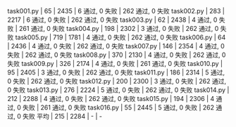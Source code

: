 task001.py | 65 | 2435 | 6 通过, 0 失败 | 262 通过, 0 失败
task002.py | 283 | 2217 | 6 通过, 0 失败 | 262 通过, 0 失败
task003.py | 62 | 2438 | 4 通过, 0 失败 | 261 通过, 0 失败
task004.py | 198 | 2302 | 3 通过, 0 失败 | 262 通过, 0 失败
task005.py | 719 | 1781 | 4 通过, 0 失败 | 262 通过, 0 失败
task006.py | 64 | 2436 | 4 通过, 0 失败 | 262 通过, 0 失败
task007.py | 146 | 2354 | 4 通过, 0 失败 | 262 通过, 0 失败
task008.py | 370 | 2130 | 4 通过, 0 失败 | 262 通过, 0 失败
task009.py | 326 | 2174 | 4 通过, 0 失败 | 261 通过, 0 失败
task010.py | 95 | 2405 | 3 通过, 0 失败 | 262 通过, 0 失败
task011.py | 186 | 2314 | 5 通过, 0 失败 | 262 通过, 0 失败
task012.py | 200 | 2300 | 3 通过, 0 失败 | 262 通过, 0 失败
task013.py | 276 | 2224 | 5 通过, 0 失败 | 262 通过, 0 失败
task014.py | 212 | 2288 | 4 通过, 0 失败 | 262 通过, 0 失败
task015.py | 194 | 2306 | 4 通过, 0 失败 | 261 通过, 0 失败
task016.py | 55 | 2445 | 5 通过, 0 失败 | 262 通过, 0 失败
平均 | 215 | 2284 | - | -
